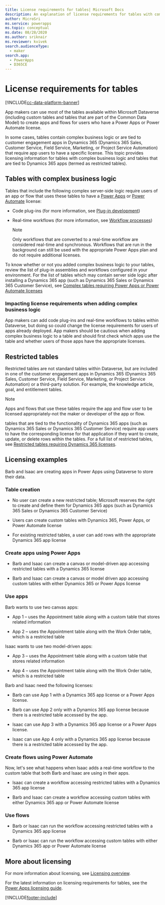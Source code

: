 ```yaml
---
title: License requirements for tables| Microsoft Docs
description: An explanation of license requirements for tables with complex business logic and restricted tables in Microsoft Dataverse.
author: MicroSri
ms.service: powerapps
ms.topic: conceptual
ms.date: 08/28/2020
ms.author: sriknair
ms.reviewer: kvivek
search.audienceType: 
  - maker
search.app: 
  - PowerApps
  - D365CE
---
```


# License requirements for tables

[!INCLUDE[cc-data-platform-banner](../../includes/cc-data-platform-banner.md)]

App makers can use most of the tables available within Microsoft Dataverse (including custom tables and tables that are part of the Common Data Model) to create apps and flows for users who have a Power Apps or Power Automate license. 

In some cases, tables contain complex business logic or are tied to customer engagement apps in Dynamics 365 (Dynamics 365 Sales, Customer Service, Field Service, Marketing, or Project Service Automation) that require app users to have a specific license. This topic provides licensing information for tables with complex business logic and tables that are tied to Dynamics 365 apps (termed as restricted tables).

## Tables with complex business logic
Tables that include the following complex server-side logic require users of an app or flow that uses these tables to have a [Power Apps](https://powerapps.microsoft.com/pricing/) or [Power Automate](https://flow.microsoft.com/pricing/) license:

- Code plug-ins (for more information, see [Plug-in development](/powerapps/developer/data-platform/plug-ins))
- Real-time workflows (for more information, see [Workflow processes](/flow/workflow-processes))

    > [!NOTE]
    >  Only workflows that are converted to a real-time workflow are considered real-time and synchronous. Workflows that are run in the background can still be used with the appropriate Power Apps plan and do not require additional licenses.

To know whether or not you added complex business logic to your tables, review the list of plug-in assemblies and workflows configured in your environment. For the list of tables which may contain server side logic after installing a Dynamics 365 app (such as Dynamics 365 Sales or Dynamics 365 Customer Service), see [Complex tables requiring Power Apps or Power Automate licenses](data-platform-complex-entities.md)  

### Impacting license requirements when adding complex business logic

App makers can add code plug-ins and real-time workflows to tables within Dataverse, but doing so could change the license requirements for users of apps already deployed. App makers should be cautious when adding complex business logic to a table and should first check which apps use the table and whether users of those apps have the appropriate licenses.

## Restricted tables

Restricted tables are not standard tables within Dataverse, but are included in one of the customer engagement apps in Dynamics 365 (Dynamics 365 Sales, Customer Service, Field Service, Marketing, or Project Service Automation) or a third-party solution. For example, the knowledge article, goal, and entitlement tables.

> [!NOTE]
> Apps and flows that use these tables require the app and flow user to be licensed appropriately-not the maker or developer of the app or flow.

tables that are tied to the functionality of Dynamics 365 apps (such as Dynamics 365 Sales or Dynamics 365 Customer Service) require app users to have the corresponding license for that application if they want to create, update, or delete rows within the tables. For a full list of restricted tables, see [Restricted tables requiring Dynamics 365 licenses](data-platform-restricted-entities.md).

## Licensing examples
Barb and Isaac are creating apps in Power Apps using Dataverse to store their data.

### Table creation

-	No user can create a new restricted table; Microsoft reserves the right to create and define them for Dynamics 365 apps (such as Dynamics 365 Sales or Dynamics 365 Customer Service)

-	Users can create custom tables with Dynamics 365, Power Apps, or Power Automate license

-	For existing restricted tables, a user can add rows with the appropriate Dynamics 365 app license

### Create apps using Power Apps

-	Barb and Isaac can create a canvas or model-driven app accessing restricted tables with a Dynamics 365 license

-	Barb and Isaac can create a canvas or model driven app accessing custom tables with either Dynamics 365 or Power Apps license

### Use apps

Barb wants to use two canvas apps:
-	App 1 &ndash; uses the Appointment table along with a custom table that stores related information

-	App 2 &ndash; uses the Appointment table along with the Work Order table, which is a restricted table

Isaac wants to use two model-driven apps:
-	App 3 &ndash; uses the Appointment table along with a custom table that stores related information

-	App 4 &ndash; uses the Appointment table along with the Work Order table, which is a restricted table

Barb and Isaac need the following licenses:
- Barb can use App 1 with a Dynamics 365 app license or a Power Apps license.

-	Barb can use App 2 only with a Dynamics 365 app license because there is a restricted table accessed by the app.

-	Isaac can use App 3 with a Dynamics 365 app license or a Power Apps license. 

-	Isaac can use App 4 only with a Dynamics 365 app license because there is a restricted table accessed by the app.

### Create flows using Power Automate

Now, let's see what happens when Isaac adds a real-time workflow to the custom table that both Barb and Isaac are using in their apps.
-	Isaac can create a workflow accessing restricted tables with a Dynamics 365 app license

-	Barb and Isaac can create a workflow accessing custom tables with either Dynamics 365 app or Power Automate license 

### Use flows
-	Barb or Isaac can run the workflow accessing restricted tables with a Dynamics 365 app license

-	Barb or Isaac can run the workflow accessing custom tables with either Dynamics 365 app or Power Automate license


## More about licensing

For more information about licensing, see [Licensing overview](/power-platform/admin/pricing-billing-skus).

For the latest information on licensing requirements for tables, see the [Power Apps licensing guide](https://go.microsoft.com/fwlink/p/?linkid=2085130).


[!INCLUDE[footer-include](../../includes/footer-banner.md)]